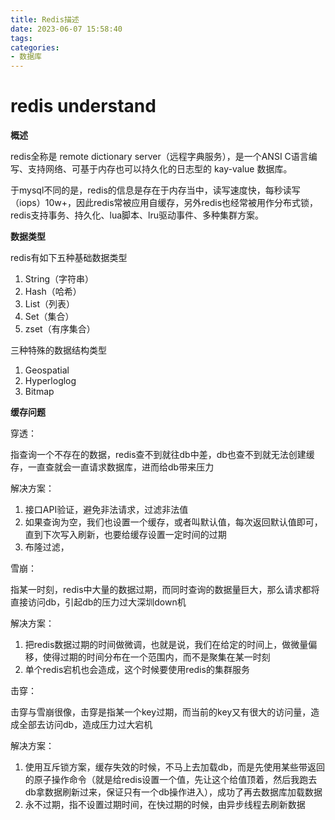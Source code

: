 ```yaml
---
title: Redis描述
date: 2023-06-07 15:58:40
tags:
categories: 
- 数据库
---
```

# redis understand

**概述**

redis全称是 remote dictionary server（远程字典服务），是一个ANSI C语言编写、支持网络、可基于内存也可以持久化的日志型的 kay-value 数据库。

于mysql不同的是，redis的信息是存在于内存当中，读写速度快，每秒读写（iops）10w+，因此redis常被应用自缓存，另外redis也经常被用作分布式锁，redis支持事务、持久化、lua脚本、lru驱动事件、多种集群方案。

**数据类型**

redis有如下五种基础数据类型
1. String（字符串）
2. Hash（哈希）
3. List（列表）
4. Set（集合）
5. zset（有序集合）

三种特殊的数据结构类型
1. Geospatial
2. Hyperloglog
3. Bitmap



**缓存问题**

穿透：

指查询一个不存在的数据，redis查不到就往db中差，db也查不到就无法创建缓存，一直查就会一直请求数据库，进而给db带来压力

解决方案：

1. 接口API验证，避免非法请求，过滤非法值
2. 如果查询为空，我们也设置一个缓存，或者叫默认值，每次返回默认值即可，直到下次写入刷新，也要给缓存设置一定时间的过期
3. 布隆过滤，



雪崩：

指某一时刻，redis中大量的数据过期，而同时查询的数据量巨大，那么请求都将直接访问db，引起db的压力过大深圳down机

解决方案：

1. 把redis数据过期的时间做微调，也就是说，我们在给定的时间上，做微量偏移，使得过期的时间分布在一个范围内，而不是聚集在某一时刻
2. 单个redis宕机也会造成，这个时候要使用redis的集群服务



击穿：

击穿与雪崩很像，击穿是指某一个key过期，而当前的key又有很大的访问量，造成全部去访问db，造成压力过大宕机

解决方案：

1. 使用互斥锁方案，缓存失效的时候，不马上去加载db，而是先使用某些带返回的原子操作命令（就是给redis设置一个值，先让这个给值顶着，然后我跑去db拿数据刷新过来，保证只有一个db操作进入），成功了再去数据库加载数据
2. 永不过期，指不设置过期时间，在快过期的时候，由异步线程去刷新数据



